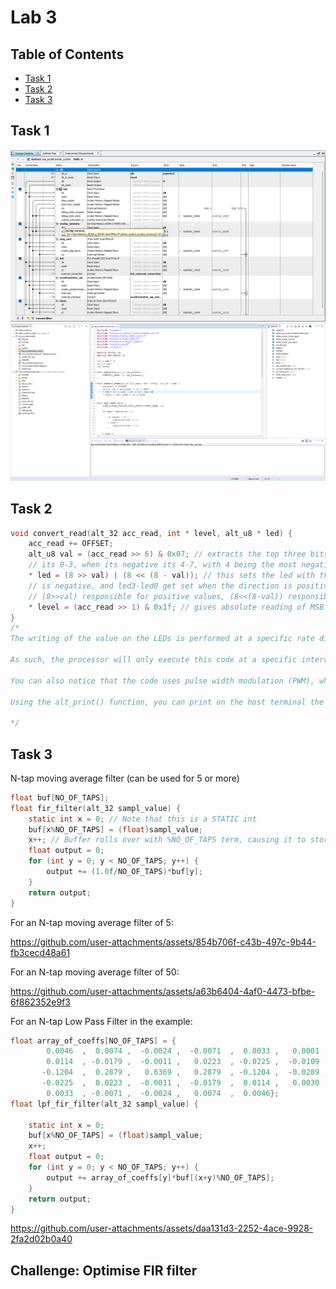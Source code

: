 # Lab 3

## Table of Contents

- [Task 1](#task-1)
- [Task 2](#task-2)
- [Task 3](#task-3)

## Task 1

![PDNonsense](images/Lab3/Task1/task1_1.png)
![Eclipse](images/Lab3/Task1/task1_2.png)

## Task 2

```C
void convert_read(alt_32 acc_read, int * level, alt_u8 * led) {
    acc_read += OFFSET;
    alt_u8 val = (acc_read >> 6) & 0x07; // extracts the top three bits of the x_axis reading: when its positive
    // its 0-3, when its negative its 4-7, with 4 being the most negative
    * led = (8 >> val) | (8 << (8 - val)); // this sets the led with the reflected values, led7-led4 get lit up when the direction
    // is negative, and led3-led0 get set when the direction is positive
    // (8>>val) responsible for positive values, (8<<(8-val)) responsible for negative values
    * level = (acc_read >> 1) & 0x1f; // gives absolute reading of MSB of X axis reading from bit 0 to 4, aka giving the other 5 bits not read by val
}
/*
The writing of the value on the LEDs is performed at a specific rate dictated by the timer. The sys_timer_isr() is an interrupt service routine that is executed when a specific interrupt is received.

As such, the processor will only execute this code at a specific intervals, letting the processor to focus on the execution of the while-loop code.

You can also notice that the code uses pulse width modulation (PWM), which utilizes the convert_read() function, to create a smooth effect on the LEDS, creating a more “pleasant” indicator of the tilted angle of the board.

Using the alt_print() function, you can print on the host terminal the actual values of the x_read.

*/
```

## Task 3

N-tap moving average filter (can be used for 5 or more)

```C
float buf[NO_OF_TAPS];
float fir_filter(alt_32 sampl_value) {
    static int x = 0; // Note that this is a STATIC int
    buf[x%NO_OF_TAPS] = (float)sampl_value;
    x++; // Buffer rolls over with %NO_OF_TAPS term, causing it to store NO_OF_TAPS most recent samples
    float output = 0;
    for (int y = 0; y < NO_OF_TAPS; y++) {
        output += (1.0f/NO_OF_TAPS)*buf[y];
    }
    return output;
}
```

For an N-tap moving average filter of 5:


https://github.com/user-attachments/assets/854b706f-c43b-497c-9b44-fb3cecd48a61


For an N-tap moving average filter of 50:


https://github.com/user-attachments/assets/a63b6404-4af0-4473-bfbe-6f862352e9f3


For an N-tap Low Pass Filter in the example:

```C
float array_of_coeffs[NO_OF_TAPS] = {
        0.0046  ,  0.0074 ,  -0.0024 ,  -0.0071  ,  0.0033 ,   0.0001 ,  -0.0094 ,   0.0040 ,   0.0044 ,  -0.0133 ,   0.0030,
        0.0114  , -0.0179 ,  -0.0011 ,   0.0223  , -0.0225 ,  -0.0109 ,   0.0396 ,  -0.0263 ,  -0.0338 ,   0.0752 ,  -0.0289,
       -0.1204  ,  0.2879 ,   0.6369 ,   0.2879  , -0.1204 ,  -0.0289 ,   0.0752 ,  -0.0338 ,  -0.0263 ,   0.0396 ,  -0.0109,
       -0.0225  ,  0.0223 ,  -0.0011 ,  -0.0179  ,  0.0114 ,   0.0030 ,  -0.0133 ,   0.0044 ,   0.0040 ,  -0.0094 ,   0.0001,
        0.0033  , -0.0071 ,  -0.0024 ,   0.0074  ,  0.0046};
float lpf_fir_filter(alt_32 sampl_value) {

    static int x = 0;
    buf[x%NO_OF_TAPS] = (float)sampl_value;
    x++;
    float output = 0;
    for (int y = 0; y < NO_OF_TAPS; y++) {
        output += array_of_coeffs[y]*buf[(x+y)%NO_OF_TAPS];
    }
    return output;
}
```

https://github.com/user-attachments/assets/daa131d3-2252-4ace-9928-2fa2d02b0a40


## Challenge: Optimise FIR filter
